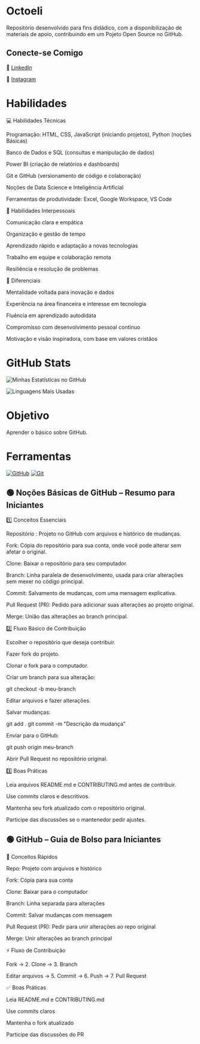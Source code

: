 # Octoeli
Repositório desenvolvido para fins didádico, com a disponibilização de materiais de apoio, contribuindo em um Pojeto Open Source no GitHub.
## Conecte-se Comigo
 💼 [LinkedIn](https://www.linkedin.com/in/joanabeatriz)

💖 [Instagram](https://instagram.com/bia55441)


# Habilidades
💻 Habilidades Técnicas

Programação: HTML, CSS, JavaScript (iniciando projetos), Python (noções Básicas)

Banco de Dados e SQL (consultas e manipulação de dados)

Power BI (criação de relatórios e dashboards)

Git e GitHub (versionamento de código e colaboração)

Noções de Data Science e Inteligência Artificial

Ferramentas de produtividade: Excel, Google Workspace, VS Code


🤝 Habilidades Interpessoais

Comunicação clara e empática

Organização e gestão de tempo

Aprendizado rápido e adaptação a novas tecnologias

Trabalho em equipe e colaboração remota

Resiliência e resolução de problemas


🌟 Diferenciais

Mentalidade voltada para inovação e dados

Experiência na área financeira e interesse em tecnologia

Fluência em aprendizado autodidata

Compromisso com desenvolvimento pessoal contínuo

Motivação e visão inspiradora, com base em valores cristãos

# GitHub Stats
![Minhas Estatísticas no GitHub](https://github-readme-stats.vercel.app/api?username=joanabia&show_icons=true&theme=tokyonigt&bg_color=0d1117&border_color=58a6ff&title_color=58a6ff&text_color=c9d1d9&icon_color=58a6ff)

![Linguagens Mais Usadas](https://github-readme-stats.vercel.app/api/top-langs/?username=joanabia&layout=compact&theme=tokyonight&bg_color=0d1117&border_color=58a6ff&title_color=58a6ff&text_color=c9d1d9) 

# Objetivo 
Aprender o básico sobre  GitHub.

# Ferramentas
[![GitHub](https://img.shields.io/badge/GitHub-000?style=for-the-badge&logo=github&logoColor=30A3DC)](https://docs.github.com/)
[![Git](https://img.shields.io/badge/Git-000?style=for-the-badge&logo=git&logoColor=E94D5F)](https://git-scm.com/doc)

## 🟢 Noções Básicas de GitHub – Resumo para Iniciantes
1️⃣ Conceitos Essenciais

Repositório : Projeto no GitHub com arquivos e histórico de mudanças.

Fork: Cópia do repositório para sua conta, onde você pode alterar sem afetar o original.

Clone: Baixar o repositório para seu computador.

Branch: Linha paralela de desenvolvimento, usada para criar alterações sem mexer no código principal.

Commit: Salvamento de mudanças, com uma mensagem explicativa.

Pull Request (PR): Pedido para adicionar suas alterações ao projeto original.

Merge: União das alterações ao branch principal.

2️⃣ Fluxo Básico de Contribuição

Escolher o repositório que deseja contribuir.

Fazer fork do projeto.

Clonar o fork para o computador.

Criar um branch para sua alteração:

git checkout -b meu-branch


Editar arquivos e fazer alterações.

Salvar mudanças:

git add .
git commit -m "Descrição da mudança"


Enviar para o GitHub:

git push origin meu-branch


Abrir Pull Request no repositório original.

3️⃣ Boas Práticas

Leia arquivos README.md e CONTRIBUTING.md antes de contribuir.

Use commits claros e descritivos.

Mantenha seu fork atualizado com o repositório original.

Participe das discussões se o mantenedor pedir ajustes.

## 🟢 GitHub – Guia de Bolso para Iniciantes
📌 Conceitos Rápidos

Repo: Projeto com arquivos e histórico

Fork: Cópia para sua conta

Clone: Baixar para o computador

Branch: Linha separada para alterações

Commit: Salvar mudanças com mensagem

Pull Request (PR): Pedir para unir alterações ao repo original

Merge: Unir alterações ao branch principal

⚡ Fluxo de Contribuição

Fork → 2. Clone → 3. Branch

Editar arquivos → 5. Commit → 6. Push → 7. Pull Request

✅ Boas Práticas

Leia README.md e CONTRIBUTING.md

Use commits claros

Mantenha o fork atualizado

Participe das discussões do PR
